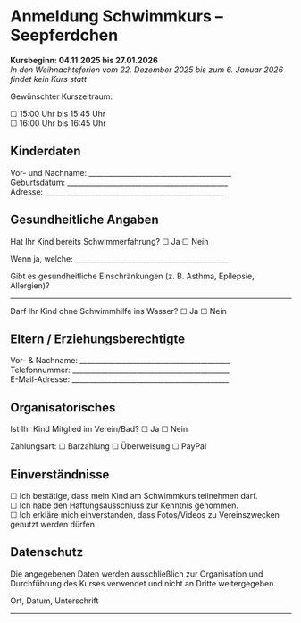 # Anmeldung Schwimmkurs – Seepferdchen

**Kursbeginn: 04.11.2025 bis 27.01.2026**  
_In den Weihnachtsferien vom 22. Dezember 2025 bis zum 6. Januar 2026 findet kein Kurs statt_

Gewünschter Kurszeitraum:

☐ 15:00 Uhr bis 15:45 Uhr  
☐ 16:00 Uhr bis 16:45 Uhr

## Kinderdaten

Vor- und Nachname: ________________________________________  
Geburtsdatum: _____________________________________________  
Adresse: __________________________________________________

## Gesundheitliche Angaben

Hat Ihr Kind bereits Schwimmerfahrung? ☐ Ja ☐ Nein

Wenn ja, welche: ___________________________________________

Gibt es gesundheitliche Einschränkungen (z. B. Asthma, Epilepsie, Allergien)?

__________________________________________________________

Darf Ihr Kind ohne Schwimmhilfe ins Wasser? ☐ Ja ☐ Nein

## Eltern / Erziehungsberechtigte

Vor- & Nachname: __________________________________________  
Telefonnummer: ____________________________________________  
E-Mail-Adresse: ____________________________________________

## Organisatorisches


Ist Ihr Kind Mitglied im Verein/Bad? ☐ Ja ☐ Nein

Zahlungsart: ☐ Barzahlung ☐ Überweisung ☐ PayPal

## Einverständnisse

☐ Ich bestätige, dass mein Kind am Schwimmkurs teilnehmen darf.  
☐ Ich habe den Haftungsausschluss zur Kenntnis genommen.  
☐ Ich erkläre mich einverstanden, dass Fotos/Videos zu Vereinszwecken genutzt werden dürfen.

## Datenschutz

Die angegebenen Daten werden ausschließlich zur Organisation und Durchführung des Kurses verwendet und nicht an Dritte weitergegeben.

Ort, Datum, Unterschrift

__________________________________________
